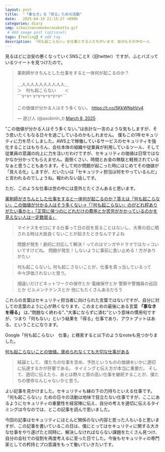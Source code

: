 ```yaml
---
layout: post
title:  "「事なき」を「得る」ための活動"
date:   2025-04-19 21:15:27 +0900
categories: diary
img: sikasinanimookoranakatta.gif
 # Add image post (optional)
tags: [feeling] # add tag
description: 「何も起こらない」を仕事とする人たちがいます、自分もその中の一人
---
```


見るほどに治安の悪くなっていくSNSことX（旧twitter）ですが、ふとバズっているツイートを見つけたので。

<blockquote class="twitter-tweet"><p lang="ja" dir="ltr">薬剤師がきちんとした仕事をすると一体何が起こるのか？<br><br>＿人人人人人人人人人人＿<br>＞　何も起こらない　　＜<br>￣Y^Y^ Y^Y^Y^Y^Y^Y^￣<br><br>この価値が分かる人はそう多くない。 <a href="https://t.co/5KkWNshVv4">https://t.co/5KkWNshVv4</a></p>&mdash; 遊び人 (@asobinin_t) <a href="https://twitter.com/asobinin_t/status/1898168849742414094?ref_src=twsrc%5Etfw">March 8, 2025</a></blockquote> <script async src="https://platform.twitter.com/widgets.js" charset="utf-8"></script>


”この価値が分かる人はそう多くない。”は余計な一言のような気もしますが、そう思いたくもなる日々を過ごしているのかもしれません。
僕もこの1年セキュリティに力を尽くしました。AWS上で稼働しているサービスのセキュリティを強化することはもちろん、会社本体の組織や従業員が利用しているツール、そして従業員の意識の向上に力を注いだわけですが、セキュリティの価値は日常ではなかなか分かってもらえません。面倒くさい、時間とお金の無駄と軽視されているなぁと思うこともあります。そして何か問題が起こった時にはじめてその価値が「見える化」しますが、だいたいは「セキュリティ担当は何をやっているんだ」と言われるのでしょうね。報われない話しです。

ただ、このような仕事は世の中には意外とたくさんあると思います。

[薬剤師がきちんとした仕事をすると一体何が起こるのか？答えは「何も起こらない」この価値が分かる人はそう多くない→「『何も起こらない』のがどれ程ありがたい事かと」「正常に保つのにどれだけの費用とか苦労がかかっているのかを見えない人は一定数居る」](https://togetter.com/li/2522674)

> マイナスをゼロにする仕事って日の目を見ることはないし、大衆の目に晒される時は大抵良くないことが起きたときなんですよね

> 問題が発生！劇的に対応して解決！ってのはマンガやドラマではカッコいいですけどね。
> 問題が発生！しないように事前に食い止める！方がありがたい


>何も起こらないし
>何も起こさないことが、仕事を真っ当しているって中々評価されないと思う。

>畑違いだけどネットワークの保守とか
>電線保守とか
>警察や警備員の巡回とか
>ビルメンテナンスとか
>他にもたくさんあるだろう

これらの言葉はセキュリティ担当者に向けられた言葉ではないですが、自分に対しての言葉のように心が熱くなります。このまとめの最後にある言葉 **「事なきを得る」** は、”問題なく終わる”、”大事にならずに済む”という意味の慣用句ですが、つまり「何もない」という結果を「得る」仕事であり、アウトプットはある、ということになります。

Google「何も起こらない　仕事」と検索すると以下のようなnoteも見つかりました。

[何も起こらないことの価値。褒められなくても大切な仕事がある](https://note.com/ryo_kubo/n/n5181271131cc)


>結論として、
>僕たちの仕事を含め、予防というものの価値をいかに適切に伝達するかが肝要である。
>タイミングと伝え方が本当に重要だ。
>そして、適切に伝えたら、あとは黙々と質の高い仕事を継続することが、僕たちの使命なんじゃないかと思う。

よい記事を見かけました。セキュリティも縁の下の力持ちといえる仕事です。「何も起こらない」ための日々の活動は地味で目立たない仕事ですが、ここにあるようにセキュリティの重要性を経営陣に伝え、自分の考えを適切に伝えるタイミングは今なのでは、とこの記事を読んで思いました。

今回の記事はセキュリティにほとんど関係のない内容と思った人もいると思いますが、この記事を書いているこの日は、僕にとってはセキュリティに関する大きな仕事をやり遂げたと同時に、解決しなければならない課題をたくさん見つけ、自分の会社での役割を再度考えるに至った日でした。今後もセキュリティの専門家としての矜持とプロ意識をもって働いていきたいです。